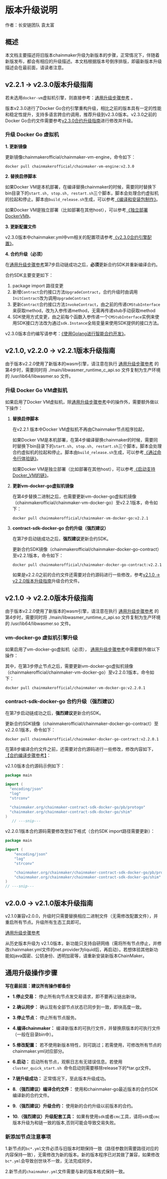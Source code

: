 # 版本升级说明
作者：长安链团队 袁太富

## 概述

本文档主要描述将旧版本chainmaker升级为新版本的步骤，正常情况下，伴随着新版发布，都会有相应的升级描述。本文档根据版本号倒序排版，即最新版本升级描述会在最前面，请读者注意。

## v2.2.1 -> v2.3.0版本升级指南

若未选用`docker-vm`虚拟机引擎，则直接参考：[通用升级步骤参考](#upgradeStep) 。

版本v2.3.0进行了Docker Go合约引擎重构升级，相比之前的版本具有一定的性能和稳定性提升，支持多语言跨合约调用，推荐升级到v2.3.0版本。v2.3.0之前的Docker Go合约文件需要参考[v2.3.0合约升级指南](#upgradeDockerContract-v2.3.0)进行修改并升级。

### 升级 Docker Go 虚拟机

**1. 更新镜像**

更新镜像chainmakerofficial/chainmaker-vm-engine，命令如下：

```shell
docker pull chainmakerofficial/chainmaker-vm-engine:v2.3.0
```

**2. 替换启停脚本**

如果Docker VM是本机部署，在编译替换chainmaker的时候，需要同时替换下bin目录下的`start.sh, stop.sh, restart.sh`三个脚本，脚本会处理合约虚拟机的拉起和停止。脚本由`build_release.sh`生成，可以参考[《编译和安装包制作》](../instructions/启动支持Docker_VM的链.html#id11)。

如果Docker VM是独立部署（比如部署在其他host），可以参考[《独立部署DockerVM》](../instructions/启动支持Docker_VM的链.html#id13)。

**3. 更新配置文件**

v2.3.0版本中chainmaker.yml中vm相关的配置项请参考[《v2.3.0合约引擎配置》](../instructions/启动支持Docker_VM的链.html#dockervm)。

<span id="upgradeDockerContract-v2.3.0"></span>

**4. 合约升级（必须）**

在[通用升级步骤参考](#upgradeStep)第7步启动链成功之后，**必须**更新合约SDK并重新编译合约。

合约SDK主要变更如下：

1. package import 路径变更
2. 新增`Contract`合约接口方法`UpgradeContract`，合约升级时由调用`InitContract`改为调用`UpgradeContract`
3. 更新`Contract`合约接口方法`InvokeContract`，由之前的传递`CMStubInterface`来获取method，改为入参传递method，无需再传递stub手动获取method
4. SDK使用方式变更，由之前每个函数入参传递一个`CMStubInterface`实例来使用SDK接口方法改为通过`sdk.Instance`全局变量来使用SDK提供的接口方法。

v2.3.0版本合约编写请参考：[《使用Golang进行智能合约开发》](../instructions/使用Golang进行智能合约开发.md)。

## v2.1.0, v2.2.0 -> v2.2.1版本升级指南

由于版本v2.2.0使用了新版本的wasm引擎，请注意在执行 [通用升级步骤参考](#upgradeStep) 的第4步时，需要同时将 ./main/libwasmer_runtime_c_api.so 文件复制为生产环境的 /usr/lib64/libwasmer.so 文件。

### 升级 Docker Go VM虚拟机

如果启用了Docker VM虚拟机，除[通用升级步骤参考](#upgradeStep)中的操作外，需要额外做以下操作：

1. **替换启停脚本**
   
   在v2.2.1 版本中Docker VM虚拟机不再由Chainmaker节点程序拉起，
   
   如果Docker VM是本机部署，在第4步编译替换chainmaker的时候，需要同时替换下bin目录下的`start.sh, stop.sh, restart.sh`三个脚本，脚本会处理合约虚拟机的拉起和停止。脚本由`build_release.sh`生成，可以参考[《通过命令行体验链》](../quickstart/通过命令行体验链.html)。
   
   如果Docker VM是独立部署（比如部署在其他host），可以参考[《启动支持Docker_VM的链》](../instructions/启动支持Docker_VM的链.html)。

2. **更新vm-docker-go虚拟机镜像**
   
   在第4步替换二进制之后，也需要更新vm-docker-go虚拟机镜像（chainmakerofficial/chainmaker-vm-docker-go）至v2.2.1版本，命令如下：
   
   ```shell
   docker pull chainmakerofficial/chainmaker-vm-docker-go:v2.2.1
   ```

3. **contract-sdk-docker-go 合约升级（强烈建议）**
   
    在第7步启动链成功之后，**强烈建议**更新合约SDK。
   
    更新合约SDK镜像（chainmakerofficial/chainmaker-docker-go-contract）至v2.2.1版本，命令如下：
   
   ```shell
   docker pull chainmakerofficial/chainmaker-docker-go-contract:v2.2.1
   ```
   如果是v2.2.0之前的合约文件还需要对合约源码进行一些修改，参考[v2.1.0 -> v2.2.0版本升级指南](#upgradeTo220)升级合约文件。

<span id="upgradeTo220"></span>

## v2.1.0 -> v2.2.0版本升级指南

由于版本v2.2.0使用了新版本的wasm引擎，请注意在执行 [通用升级步骤参考](#upgradeStep) 的第4步时，需要同时将 ./main/libwasmer_runtime_c_api.so 文件复制为生产环境的 /usr/lib64/libwasmer.so 文件。

### vm-docker-go 虚拟机引擎升级

如果启用了vm-docker-go虚拟机（必须）， [通用升级步骤参考](#upgradeStep)中需要额外做以下操作：

其中，在第3步停止节点之后，需要更新vm-docker-go虚拟机镜像（chainmakerofficial/chainmaker-vm-docker-go）至v2.2.0.1版本，命令如下：

```shell
docker pull chainmakerofficial/chainmaker-vm-docker-go:v2.2.0.1
```

### contract-sdk-docker-go 合约升级（强烈建议）

在第7步启动链成功之后，**强烈建议**更新合约SDK。

更新合约SDK镜像（chainmakerofficial/chainmaker-docker-go-contract）至v2.2.0.1版本，命令如下：

```shell
docker pull chainmakerofficial/chainmaker-docker-go-contract:v2.2.0.1
```

在第8步编译合约文件之前，还需要对合约源码进行一些修改，修改内容如下，[【合约编译步骤参考】](../instructions/使用Golang进行智能合约开发.html#id4)：

v2.1.0版本合约源码示例如下：

```go
package main

import (
  "encoding/json"
  "log"
  "strconv"

  "chainmaker.org/chainmaker-contract-sdk-docker-go/pb/protogo"
  "chainmaker.org/chainmaker-contract-sdk-docker-go/shim"
)
   // ---snip---
```

v2.2.0.1版本合约源码需要修改至如下格式（合约SDK import路径需要更新）：

```go
package main

import (
    "encoding/json"
    "log"
    "strconv"

    "chainmaker.org/chainmaker/chainmaker-contract-sdk-docker-go/pb/protogo"
    "chainmaker.org/chainmaker/chainmaker-contract-sdk-docker-go/shim"
)
// ---snip---
```



## v2.0.0 -> v2.1.0版本升级指南

v2.1.0兼容v2.0.0，升级时只需要替换相应二进制文件（无需修改配置文件），并重启所有节点。升级所有生态工具即可。

[通用升级步骤参考](#upgradeStep)

从历史版本升级为 v2.1.0版本，新功能只支持自研网络（需将所有节点停止，并修改chainmaker.yml文件的net.provider为liquid后，再启动）。若想体验其他新功能如java国密、公钥身份、透明加密等，请重新安装新版本ChainMaker。

<span id="upgradeStep"></span>

## 通用升级操作步骤

**写在最前面：建议所有操作都备份**

- **1.停止交易：** 停止所有向节点发交易请求，即不要再让链出新块。

- **2.确认同步：** 确认现有全部节点状态已同步到一致，即块高度一致。

- **3.停止节点：** 停止所有节点服务。

- **4.编译chainmaker：** 编译新版本的可执行文件，并替换原版本的可执行文件（一般在目录bin中）。

- **5.修改配置：** 若不使用新版本特性，则可跳过；若需使用，可修改所有节点的chainmaker.yml对应部分。

- **6.启动：** 启动所有节点，观察日志有无错误信息。若使用`cluster_quick_start.sh `命令启动则需要移除release下的*tar.gz文件。

- **7.链升级成功：** 正常情况下，至此版本升级成功。

- **8.（强烈建议）编译合约文件：** 使用和chainmaker-go最近版本的合约SDK编译新的合约文件。

- **9.（强烈建议）升级合约：** 使用新的合约升级以前版本的合约。

- **10.（强烈建议）升级配套工具：** 如果有使用`sdk`或者`cmc`工具，请将`sdk`或`cmc`版本升级为和链一致的版本,否则可能会导致交易失败。

### 新添加节点注意事项

1.新节点的`bc*.yml`文件必须与旧版本时期保持一致（路径参数则需要路径对应的内容保持一致），无需修改为新的版本。新的版本程序已对其做了兼容，如果修改`bc*.yml`会导致创世块不一致，无法完成同步。

2.新节点的`chainmaker.yml`文件需要与新的版本格式保持一致。



<br><br>